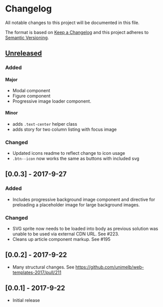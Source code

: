 # Changelog
All notable changes to this project will be documented in this file.

The format is based on [Keep a Changelog](http://keepachangelog.com/en/1.0.0/)
and this project adheres to [Semantic Versioning](http://semver.org/spec/v2.0.0.html).

## [Unreleased]
### Added
#### Major
- Modal component
- Figure component
- Progressive image loader component.

#### Minor
- adds `.text-center` helper class
- adds story for two column listing with focus image

### Changed
-  Updated icons readme to reflect change to icon usage
- `.btn--icon` now works the same as buttons with included svg


## [0.0.3] - 2017-9-27
### Added

- Includes progressive background image component and directive for preloading a placeholder image for large background images.

### Changed

- SVG sprite now needs to be loaded into body as previous solution was unable to be used via external CDN URL. See #223. 
- Cleans up article component markup. See #195

## [0.0.2] - 2017-9-22

- Many structural changes. See https://github.com/unimelb/web-templates-2017/pull/211


## [0.0.1] - 2017-9-22

- Initial release

[Unreleased]: https://github.com/unimelb/web-templates-2017/compare/master...dev